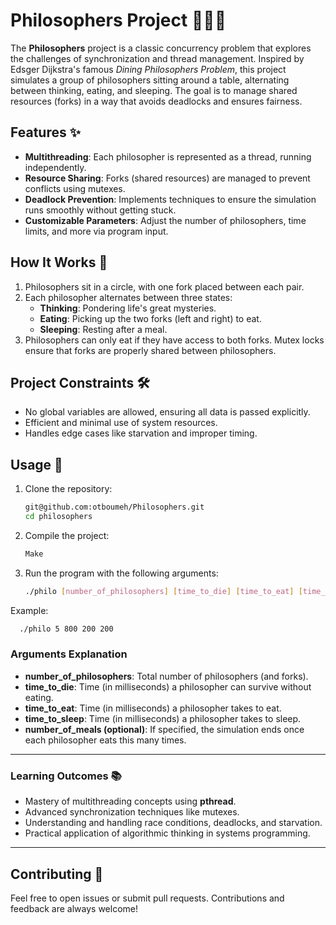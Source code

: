 # Philosophers Project 🧘‍♂️🍴

The **Philosophers** project is a classic concurrency problem that explores the challenges of synchronization and thread management. Inspired by Edsger Dijkstra's famous *Dining Philosophers Problem*, this project simulates a group of philosophers sitting around a table, alternating between thinking, eating, and sleeping. The goal is to manage shared resources (forks) in a way that avoids deadlocks and ensures fairness.

## Features ✨

- **Multithreading**: Each philosopher is represented as a thread, running independently.
- **Resource Sharing**: Forks (shared resources) are managed to prevent conflicts using mutexes.
- **Deadlock Prevention**: Implements techniques to ensure the simulation runs smoothly without getting stuck.
- **Customizable Parameters**: Adjust the number of philosophers, time limits, and more via program input.

## How It Works 🔧

1. Philosophers sit in a circle, with one fork placed between each pair.
2. Each philosopher alternates between three states:
   - **Thinking**: Pondering life's great mysteries.
   - **Eating**: Picking up the two forks (left and right) to eat.
   - **Sleeping**: Resting after a meal.
3. Philosophers can only eat if they have access to both forks. Mutex locks ensure that forks are properly shared between philosophers.

## Project Constraints 🛠️

- No global variables are allowed, ensuring all data is passed explicitly.
- Efficient and minimal use of system resources.
- Handles edge cases like starvation and improper timing.

## Usage 🚀

1. Clone the repository:
   ```bash
   git@github.com:otboumeh/Philosophers.git
   cd philosophers
2.  Compile the project:
    ```bash
    Make
3. Run the program with the following arguments:
   ```bash
   ./philo [number_of_philosophers] [time_to_die] [time_to_eat] [time_to_sleep] [number_of_meals (optional)]
  Example:
  ```bash
    ./philo 5 800 200 200
```
### Arguments Explanation

- **number_of_philosophers**: Total number of philosophers (and forks).
- **time_to_die**: Time (in milliseconds) a philosopher can survive without eating.
- **time_to_eat**: Time (in milliseconds) a philosopher takes to eat.
- **time_to_sleep**: Time (in milliseconds) a philosopher takes to sleep.
- **number_of_meals (optional)**: If specified, the simulation ends once each philosopher eats this many times.

---

### Learning Outcomes 📚

- Mastery of multithreading concepts using **pthread**.
- Advanced synchronization techniques like mutexes.
- Understanding and handling race conditions, deadlocks, and starvation.
- Practical application of algorithmic thinking in systems programming.

 ---
 ## Contributing 🤝

Feel free to open issues or submit pull requests. Contributions and feedback are always welcome!

